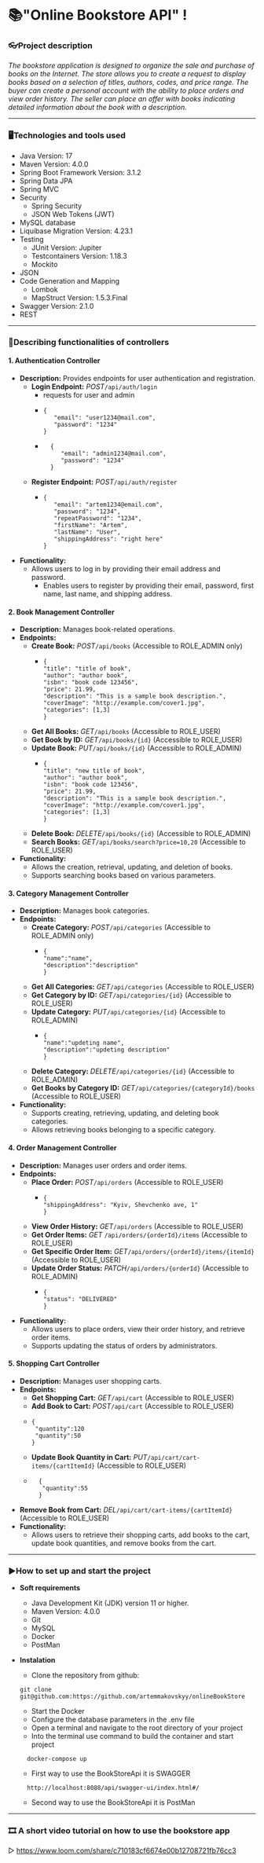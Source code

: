 # 📚"Online Bookstore API" !

### 👓Project description

*The bookstore application is designed to organize the sale and purchase of books on the Internet. The store allows you
to create a request to display books based on a selection of titles, authors, codes, and price range. The buyer can
create a personal account with the ability to place orders and view order history. The seller can place an offer with
books indicating detailed information about the book with a description.*

---

### 🖥️Technologies and tools used

- Java Version: 17
- Maven Version: 4.0.0
- Spring Boot Framework Version: 3.1.2
- Spring Data JPA
- Spring MVC
- Security
    - Spring Security
    - JSON Web Tokens (JWT)
- MySQL database
- Liquibase Migration Version: 4.23.1
- Testing
    - JUnit Version: Jupiter
    - Testcontainers Version: 1.18.3
    - Mockito
- JSON
- Code Generation and Mapping
    - Lombok
    - MapStruct Version: 1.5.3.Final
- Swagger Version: 2.1.0
- REST

---

### 🧭Describing functionalities of controllers

#### **1. Authentication Controller**

- **Description:** Provides endpoints for user authentication and registration.
    - **Login Endpoint:**  *POST*`/api/auth/login`
        - requests for user and admin
        - ````
          {
             "email": "user1234@mail.com",
             "password": "1234" 
          }
      - ````
          {
             "email": "admin1234@mail.com",
             "password": "1234" 
          }
    - **Register Endpoint:** *POST*`/api/auth/register`
        - ````
          {
             "email": "artem1234@email.com",
             "password": "1234",
             "repeatPassword": "1234",
             "firstName": "Artem",
             "lastName": "User",
             "shippingAddress": "right here"
          }

- **Functionality:**
    - Allows users to log in by providing their email address and password.
        - Enables users to register by providing their email, password, first name, last name, and shipping address.

#### **2. Book Management Controller**

- **Description:** Manages book-related operations.
- **Endpoints:**
    - **Create Book:** *POST*`/api/books` (Accessible to ROLE_ADMIN only)
      - ````
        {
        "title": "title of book",
        "author": "author book",
        "isbn": "book code 123456",
        "price": 21.99,
        "description": "This is a sample book description.",
        "coverImage": "http://example.com/cover1.jpg",
        "categories": [1,3]
        }
    - **Get All Books:** *GET*`/api/books` (Accessible to ROLE_USER)
    - **Get Book by ID:** *GET*`/api/books/{id}` (Accessible to ROLE_USER)
    - **Update Book:** *PUT*`/api/books/{id}` (Accessible to ROLE_ADMIN)
      - ````
        {
        "title": "new title of book",
        "author": "author book",
        "isbn": "book code 123456",
        "price": 21.99,
        "description": "This is a sample book description.",
        "coverImage": "http://example.com/cover1.jpg",
        "categories": [1,3]
        }
    - **Delete Book:** *DELETE*`/api/books/{id}` (Accessible to ROLE_ADMIN)
    - **Search Books:** *GET*`/api/books/search?price=10,20` (Accessible to ROLE_USER)
- **Functionality:**
    - Allows the creation, retrieval, updating, and deletion of books.
    - Supports searching books based on various parameters.

#### **3. Category Management Controller**

- **Description:** Manages book categories.
- **Endpoints:**
    - **Create Category:** *POST*`/api/categories` (Accessible to ROLE_ADMIN only)
      - ````
        {
        "name":"name",
        "description":"description"
        }
    - **Get All Categories:** *GET*`/api/categories` (Accessible to ROLE_USER)
    - **Get Category by ID:** *GET*`/api/categories/{id}` (Accessible to ROLE_USER)
    - **Update Category:** *PUT*`/api/categories/{id}` (Accessible to ROLE_ADMIN)
      - ````
        {
        "name":"updeting name",
        "description":"updeting description"
        }
    - **Delete Category:** *DELETE*`/api/categories/{id}` (Accessible to ROLE_ADMIN)
    - **Get Books by Category ID:** *GET*`/api/categories/{categoryId}/books` (Accessible to ROLE_USER)
- **Functionality:**
    - Supports creating, retrieving, updating, and deleting book categories.
    - Allows retrieving books belonging to a specific category.

#### **4. Order Management Controller**

- **Description:** Manages user orders and order items.
- **Endpoints:**
    - **Place Order:** *POST*`/api/orders` (Accessible to ROLE_USER)
      - ````
        {
        "shippingAddress": "Kyiv, Shevchenko ave, 1"
        }
    - **View Order History:** *GET*`/api/orders` (Accessible to ROLE_USER)
    - **Get Order Items:** *GET* `/api/orders/{orderId}/items` (Accessible to ROLE_USER)
    - **Get Specific Order Item:** *GET*`/api/orders/{orderId}/items/{itemId}` (Accessible to ROLE_USER)
    - **Update Order Status:** *PATCH*`/api/orders/{orderId}` (Accessible to ROLE_ADMIN)
      - ````
        {
        "status": "DELIVERED"
        }
- **Functionality:**
    - Allows users to place orders, view their order history, and retrieve order items.
    - Supports updating the status of orders by administrators.

#### **5. Shopping Cart Controller**

- **Description:** Manages user shopping carts.
- **Endpoints:**
    - **Get Shopping Cart:** *GET*`/api/cart` (Accessible to ROLE_USER)
    - **Add Book to Cart:** *POST*`/api/cart` (Accessible to ROLE_USER)
    - ````
      {
       "quantity":120
       "quantity":50
      }

    - **Update Book Quantity in Cart:** *PUT*`/api/cart/cart-items/{cartItemId}` (Accessible to ROLE_USER)
  - ````
      {
       "quantity":55
      }
- **Remove Book from Cart:** *DEL*`/api/cart/cart-items/{cartItemId}` (Accessible to ROLE_USER)
- **Functionality:**
    - Allows users to retrieve their shopping carts, add books to the cart, update book quantities, and remove books
      from the cart.

---

### ▶️How to set up and start the project

- **Soft requirements**
    - Java Development Kit (JDK) version 11 or higher.
    - Maven Version: 4.0.0
    - Git
    - MySQL
    - Docker
    - PostMan
- **Instalation**
    - Clone the repository from github:
  ```shell
  git clone git@github.com:https://github.com/artemmakovskyy/onlineBookStore
   ```
    - Start the Docker
    - Configure the database parameters in the .env file
    - Open a terminal and navigate to the root directory of your project
    - Into the terminal use command to build the container and start project
  ```shell
    docker-compose up
   ```
    - First way to use the BookStoreApi it is SWAGGER

   ```shell
     http://localhost:8088/api/swagger-ui/index.html#/
   ```
    - Second way to use the BookStoreApi it is PostMan
---
### 🎞️ A short video tutorial on how to use the bookstore app
▷ https://www.loom.com/share/c710183cf6674e00b12708721fb76cc3
